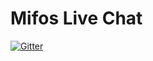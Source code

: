 # Mifos Live Chat

[![Gitter](https://badges.gitter.im/Join%20Chat.svg)](https://gitter.im/mifos/mifos?utm_source=badge&utm_medium=badge&utm_campaign=pr-badge)
